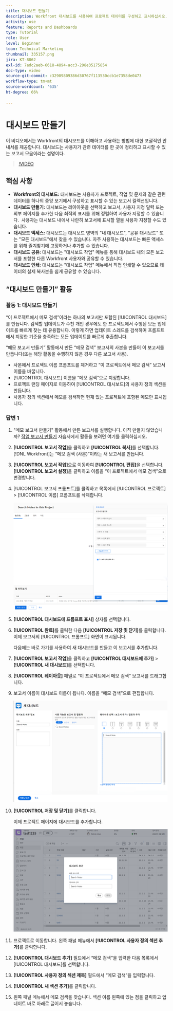 ```yaml
---
title: 대시보드 만들기
description: Workfront 대시보드를 사용하여 프로젝트 데이터를 구성하고 표시하십시오. 대시보드는 맞춤화하고, 쉽게 액세스하고, 공유하고, 인쇄할 수 있어 프로젝트를 원활하게 관리하고 공동 작업을 수행할 수 있습니다.
activity: use
feature: Reports and Dashboards
type: Tutorial
role: User
level: Beginner
team: Technical Marketing
thumbnail: 335157.png
jira: KT-8862
exl-id: 7adc2aeb-6618-4894-acc3-298e35175854
doc-type: video
source-git-commit: c32909809386d30767f113530ccb1e7358de0473
workflow-type: tm+mt
source-wordcount: '635'
ht-degree: 66%

---
```


# 대시보드 만들기

이 비디오에서는 Workfront의 대시보드를 이해하고 사용하는 방법에 대한 포괄적인 안내서를 제공합니다.
&#x200B;대시보드는 사용자가 관련 데이터를 한 곳에 정리하고 표시할 수 있는 보고서 모음이라는 설명이다.

>[!VIDEO](https://video.tv.adobe.com/v/335157/?quality=12&learn=on)

## 핵심 사항

* **Workfront의 대시보드:** 대시보드는 사용자가 프로젝트, 작업 및 문제와 같은 관련 데이터를 하나의 중앙 보기에서 구성하고 표시할 수 있는 보고서 컬렉션입니다. &#x200B;
* **대시보드 만들기:** 대시보드는 레이아웃을 선택하고 보고서, 사용자 지정 달력 또는 외부 페이지를 추가한 다음 최적의 표시를 위해 정렬하여 사용자 지정할 수 있습니다. &#x200B; 사용자는 대시보드 내에서 나란히 보고서에 표시할 열을 사용자 지정할 수도 있습니다. &#x200B;
* **대시보드 액세스:** 대시보드는 대시보드 영역의 &quot;내 대시보드&quot;, &quot;공유 대시보드&quot; 또는 &quot;모든 대시보드&quot;에서 찾을 수 있습니다. &#x200B; 자주 사용하는 대시보드는 빠른 액세스를 위해 즐겨찾기에 고정하거나 추가할 수 있습니다. &#x200B;
* **대시보드 공유:** 대시보드는 &quot;대시보드 작업&quot; 메뉴를 통해 대시보드 내의 모든 보고서를 포함한 다른 Workfront 사용자와 공유할 수 있습니다. &#x200B;
* **대시보드 인쇄:** 대시보드는 &quot;대시보드 작업&quot; 메뉴에서 직접 인쇄할 수 있으므로 데이터의 실제 복사본을 쉽게 공유할 수 있습니다. &#x200B;


## “대시보드 만들기” 활동

### 활동 1: 대시보드 만들기

“이 프로젝트에서 메모 검색”이라는 하나의 보고서만 포함된 [!UICONTROL 대시보드]를 만듭니다. 검색할 업데이트가 수천 개인 경우에도 한 프로젝트에서 수행된 모든 업데이트를 빠르게 찾는 데 유용합니다. 이렇게 하면 업데이트 스레드를 검색하여 프롬프트에서 지정한 기준을 충족하는 모든 업데이트를 빠르게 추출합니다.

“메모 보고서 만들기” 활동에서 만든 “메모 검색” 보고서의 사본을 만들어 이 보고서를 만듭니다(또는 해당 활동을 수행하지 않은 경우 다른 보고서 사용).

* 사본에서 프로젝트 이름 프롬프트를 제거하고 “이 프로젝트에서 메모 검색” 보고서 이름을 바꿉니다.
* [!UICONTROL 대시보드] 이름을 “메모 검색”으로 지정합니다.
* 프로젝트 랜딩 페이지로 이동하여 [!UICONTROL 대시보드]의 사용자 정의 섹션을 만듭니다.
* 사용자 정의 섹션에서 메모를 검색하면 현재 있는 프로젝트에 포함된 메모만 표시됩니다.

### 답변 1

1. &quot;메모 보고서 만들기&quot; 활동에서 만든 보고서를 실행합니다. 아직 만들지 않았습니까? [작업 보고서 만들기](https://experienceleague.adobe.com/ko/docs/workfront-learn/tutorials-workfront/reporting/basic-reporting/create-a-task-report#activity-1-create-a-note-report-with-prompts) 자습서에서 활동을 보려면 여기를 클릭하십시오.
1. **[!UICONTROL 보고서 작업]**&#x200B;을 클릭하고 **[!UICONTROL 복사]**&#x200B;를 선택합니다. [!DNL Workfront]는 “메모 검색 (사본)”이라는 새 보고서를 만듭니다.
1. **[!UICONTROL 보고서 작업]**&#x200B;으로 이동하여 **[!UICONTROL 편집]**&#x200B;을 선택합니다. **[!UICONTROL 보고서 설정]**&#x200B;을 클릭하고 이름을 “이 프로젝트에서 메모 검색”으로 변경합니다.
1. [!UICONTROL 보고서 프롬프트]를 클릭하고 목록에서 [!UICONTROL 프로젝트] > [!UICONTROL 이름] 프롬프트를 삭제합니다.

   ![새 대시보드를 생성하는 화면 이미지](assets/edit-report-prompts.png)

1. **[!UICONTROL 대시보드에 프롬프트 표시]** 상자를 선택합니다.
1. **[!UICONTROL 완료]**&#x200B;를 클릭한 다음 **[!UICONTROL 저장 및 닫기]**&#x200B;를 클릭합니다. 이제 보고서의 [!UICONTROL 프롬프트] 화면이 표시됩니다.

   다음에는 바로 가기를 사용하여 새 대시보드를 만들고 이 보고서를 추가합니다.

1. **[!UICONTROL 보고서 작업]**&#x200B;을 클릭하고 **[!UICONTROL 대시보드에 추가]** > **[!UICONTROL 새 대시보드]**&#x200B;를 선택합니다.
1. **[!UICONTROL 레이아웃]** 패널로 “이 프로젝트에서 메모 검색” 보고서를 드래그합니다.
1. 보고서 이름이 대시보드 이름이 됩니다. 이름을 “메모 검색”으로 편집합니다.

   ![새 대시보드를 생성하는 화면 이미지](assets/create-dashboard.png)

1. **[!UICONTROL 저장 및 닫기]**&#x200B;를 클릭합니다.

   이제 프로젝트 페이지에 대시보드를 추가합니다.

   ![새 대시보드를 생성하는 화면 이미지](assets/add-custom-section.png)

1. 프로젝트로 이동합니다. 왼쪽 패널 메뉴에서 **[!UICONTROL 사용자 정의 섹션 추가]**&#x200B;를 클릭합니다.
1. **[!UICONTROL 대시보드 추가]** 필드에서 “메모 검색”을 입력한 다음 목록에서 [!UICONTROL 대시보드]를 선택합니다.
1. **[!UICONTROL 사용자 정의 섹션 제목]** 필드에서 “메모 검색”을 입력합니다.
1. **[!UICONTROL 새 섹션 추가]**&#x200B;를 클릭합니다.
1. 왼쪽 패널 메뉴에서 메모 검색을 찾습니다. 섹션 이름 왼쪽에 있는 점을 클릭하고 업데이트 바로 아래로 끌어서 놓습니다.
